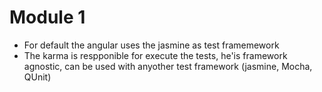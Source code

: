 # Module 1
- For default the angular uses the jasmine as test framemework
- The karma is respponible for execute the tests, he'is framework agnostic, can be used
      with anyother test framework (jasmine, Mocha, QUnit) 
